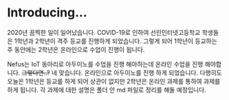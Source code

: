 # Introducing...
2020년 끔찍한 일이 일어났습니다. COVID-19로 인하여 선린인터넷고등학교 학생들은 1학년과 2학년이 격주 등교를 진행하게 되었습니다. 그렇게 되어 1학년이 등교하는 주 동안에는 2학년은 온라인으로 수업이 진행이 됩니다. 

Nefus는 IoT 동아리로 아두이노를 수업을 진행 해야하는데 온라인 수업을 진행 해야합니다. ~~그렇다면..?~~ 네 맞습니다. 온라인으로 아두이노를 진행 하게 되었습니다. 다행히도 오늘은 1학년은 등교를 하게 되어 상관이 없지만 2학년은 온라인 과제를 통하여 과제를 하게 됩니다. 각 과제에 대한 설명은 폴더 안 md 파일로 정리를 해둘 예정입니다.